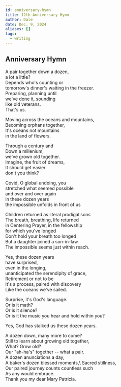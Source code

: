 ```yaml
---
id: anniversary-hymn
title: 12th Anniversary Hymn
author: Dale
date: Dec. 9, 2024
aliases: []
tags:
  - writing
---
```


## Anniversary Hymn

A pair together down a dozen,\
a lot a little?\
Depends who's counting or\
tomorrow's dinner's waiting in the freezer.\
Preparing, planning until\
we've done it, sounding\
like old veterans.\
That's us.

Moving across the oceans and mountains,\
Becoming orphans together,\
It's oceans not mountains\
in the land of flowers.

Through a century and\
Down a millenium,\
we've grown old together.\
Imagine, the fruit of dreams,\
It should get easier\
don't you think?

Covid, O global undoing, you\
stretched what seemed possible\
and over and over again\
in these dozen years\
the impossible unfolds in front of us

Children returned as literal prodigal sons\
The breath, breathing, life returned\
in Centering Prayer, in the fellowship\
for which you've longed\
Don't hold your breath too longed\
But a daughter joined a son-in-law\
The impossible seems just within reach.

Yes, these dozen years\
have surprised,\
even in the longing,\
unanticipated the serendipity of grace,\
Retirement or not to be\
It's a process, paired with discovery\
Like the oceans we've sailed.

Surprise, it's God's language.\
Or is it math?\
Or is it silence?\
Or is it the music you hear and hold within you?

Yes, God has stalked us these dozen years.

A dozen down, many more to come?\
Still to learn about growing old together,\
What? Grow old?\
Our "ah-ha's" together -- what a pair.\
A dozen anunciations a day,\
A baker's dozen blessed moments,\ 
Sacred stillness,\
Our paired journey counts countless such\
As any would embrace.\
Thank you my dear Mary Patricia.

